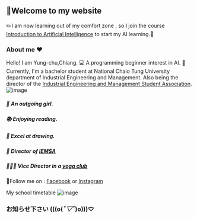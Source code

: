 ## 👏Welcome to my website

✏️I am now learning out of my comfort zone , 
so I join the course [Introduction to Artificial Intelligence](https://timetable.nycu.edu.tw/?r=main/crsoutline&Acy=110&Sem=1&CrsNo=1071&lang=zh-tw)
to start my AI learning.🏫

### About me ❤️

Hello! I am Yung-chu,Chiang. 💻 A programming beginner interest in AI. 🤖️
Currently, I'm a bachelor student at National Chaio Tung University department of Industrial Engineering and Management. Also being the director of the  [Industrial Engineering and Management Student Association](https://linktr.ee/nycu.iem.sa). 
![image](https://img.onl/uwvTFw)
##### 👩 An outgoing girl.
##### 📚 Enjoying reading. 
##### 🎨 Excel at drawing.
##### 👸 Director of [IEMSA](https://www.facebook.com/IEMhome/)
##### 🧘🏻‍♀️ Vice Director in a [yoga club](https://www.facebook.com/交大瑜珈社-558704051322587/)

🔎Follow me on : 
[Facebook](https://www.facebook.com/yongzhuj/) or
[Instagram](https://www.instagram.com/imyungchu/) 

My school timetable 
![image](https://img.onl/PKbUs1)
### お知らせ下さい (((o(*ﾟ▽ﾟ*)o)))♡
